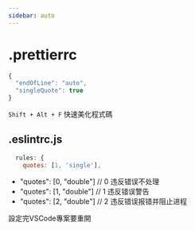 ```yaml
---
sidebar: auto
---
```


# .prettierrc

```js
{
  "endOfLine": "auto",
  "singleQuote": true
}
```

`Shift + Alt + F` 快速美化程式碼

## .eslintrc.js

```js
  rules: {
    quotes: [1, 'single'],
```

* "quotes": [0, "double"] // 0 违反错误不处理
* "quotes": [1, "double"] // 1 违反错误警告
* "quotes": [2, "double"] // 2 违反错误报错并阻止进程

設定完VSCode專案要重開
